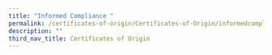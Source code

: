 ```yaml
---
title: "Informed Compliance "
permalink: /certificates-of-origin/Certificates-of-Origin/informedcompliance
description: ""
third_nav_title: Certificates of Origin
---
```

